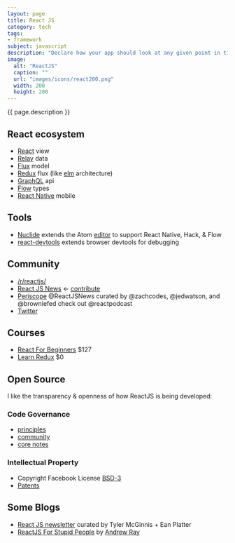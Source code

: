 ```yaml
---
layout: page
title: React JS
category: tech
tags:
- framework
subject: javascript
description: "Declare how your app should look at any given point in time and React manages UI updates when data changes. React is about building reusable components."
image:
  alt: "ReactJS"
  caption: ""
  url: "images/icons/react200.png"
  width: 200
  height: 200
---
```


{{ page.description }}

## React ecosystem

* [React](https://facebook.github.io/react/) view
* [Relay](https://facebook.github.io/relay/) data
* [Flux](https://facebook.github.io/flux/) model
* [Redux](http://redux.js.org/) flux (like [elm]({{site.baseurl}}tech/elm.html) architecture)
* [GraphQL](http://graphql.org/) api
* [Flow](http://flowtype.org/) types
* [React Native](https://facebook.github.io/react-native/) mobile

Tools
-----
* [Nuclide](https://nuclide.io/) extends the Atom [editor]({{site.baseurl}}tech/editors.html) to support React Native, Hack, & Flow
* [react-devtools](https://github.com/facebook/react-devtools) extends browser devtools for debugging

Community
---------
* [/r/reactjs/](https://www.reddit.com/r/reactjs/)
* [React JS News](https://reactjsnews.com/) ← [contribute](https://github.com/Legitcode/ReactJSNews/)
* [Periscope](https://www.periscope.tv/ReactJSNews) @ReactJSNews curated by @zachcodes, @jedwatson, and @browniefed check out @reactpodcast
* [Twitter](https://twitter.com/reactjs)

Courses
-------
* [React For Beginners](https://reactforbeginners.com/) $127
* [Learn Redux](https://learnredux.com/) $0

## Open Source

I like the transparency & openness of how ReactJS is being developed:

### Code Governance

* [principles](https://reactcommunity.org/)
* [community](https://github.com/reactjs)
* [core notes](https://github.com/reactjs/core-notes)

### Intellectual Property

* Copyright Facebook License [BSD-3](https://en.wikipedia.org/wiki/BSD_licenses#3-clause)
* [Patents](https://en.wikipedia.org/wiki/React_(JavaScript_library)#Patents_clause_controversy)

Some Blogs
----------
* [React JS newsletter](http://reactjsnewsletter.com/issues) curated by Tyler McGinnis + Ean Platter
* [ReactJS For Stupid People](http://blog.andrewray.me/reactjs-for-stupid-people/) by [Andrew Ray](https://twitter.com/andrewray)

